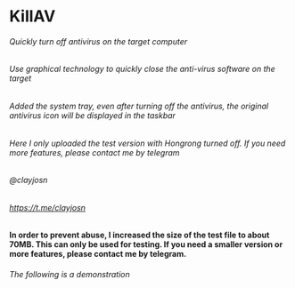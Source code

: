 # KillAV

###### Quickly turn off antivirus on the target computer

###### Use graphical technology to quickly close the anti-virus software on the target

###### Added the system tray, even after turning off the antivirus, the original antivirus icon will be displayed in the taskbar

###### Here I only uploaded the test version with Hongrong turned off. If you need more features, please contact me by telegram

###### @clayjosn

###### https://t.me/clayjosn

**In order to prevent abuse, I increased the size of the test file to about 70MB. This can only be used for testing. If you need a smaller version or more features, please contact me by telegram.**



###### The following is a demonstration

